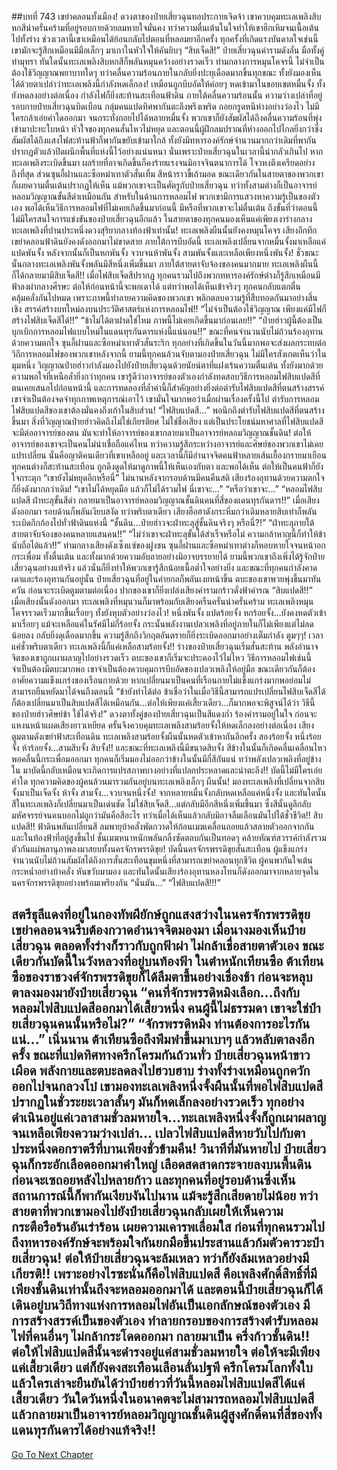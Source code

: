 ##บทที่ 743 เขย่าคลอนทั้งเมือง!
ดวงตาของป๋ายเสี่ยวฉุนทอประกายเจิดจ้า เขาควบคุมทะเลเพลิงสิบหกสีน่าครั่นคร้ามที่อยู่รอบกายด้วยลมหายใจมั่นคง ทว่าความตื่นเต้นในใจทำให้เขาฮึกเหิมจนเนื้อเต้นไปทั้งร่าง ช่วงเวลานี้เขาเหมือนได้ย้อนกลับไปตอนที่หลอมยาอีกครั้ง ทุกครั้งที่เกิดแรงบันดาลใจเช่นนี้ เขามักจะรู้สึกเหมือนมีมือเล็กๆ มาเกาในหัวใจให้คันยิบๆ
“สิบเจ็ดสี!” ป๋ายเสี่ยวฉุนคำรามดังลั่น มือทั้งคู่ทำมุทรา ทันใดนั้นทะเลเพลิงสิบหกสีก็พลันหมุนคว้างอย่างรวดเร็ว ท่ามกลางการหมุนโคจรนี้ ไม่จำเป็นต้องใช้วิญญาณพยาบาทใดๆ ทว่าคลื่นความร้อนภายในกลับยิ่งปะทุเดือดมากขึ้นทุกขณะ
ทั้งยังมองเห็นได้ด้วยตาเปล่าว่าทะเลเพลิงนี้กำลังหดเล็กลง!
เหมือนถูกบีบอัดให้ค่อยๆ หดเข้ามาในขอบเขตหมื่นจั้ง ทั้งยังหดลงอย่างต่อเนื่อง กำลังไฟก็ยิ่งสะท้านสะเทือนฟ้าดิน ภายใต้คลื่นความร้อนนั้น ความว่างเปล่าที่อยู่รอบกายป๋ายเสี่ยวฉุนบิดเบือน กลุ่มคนแปดทิศพากันตะลึงพรึงเพริด ถอยกรูดหนีห่างอย่างว่องไว ไม่มีใครกล้าเอ่ยคำใดออกมา
จนกระทั่งถอยไปได้หลายหมื่นจั้ง พวกเขาก็ยังสัมผัสได้ถึงคลื่นความร้อนที่พุ่งเข้ามาปะทะใบหน้า หัวใจของทุกคนสั่นไหวไม่หยุด และตอนนี้ผู้ฝึกลมปราณที่ห่างออกไปไกลยิ่งกว่าซึ่งสัมผัสได้ถึงแสงไฟสะท้านฟ้าก็พากันขยับเข้ามาใกล้ ทั้งยังมีทหารองค์รักษ์จำนวนมากกว่าเดิมที่พากันปรากฏตัวแล้วปิดผนึกพื้นที่แห่งนี้ไว้อย่างแน่นหนา
นั่นเพราะป๋ายเสี่ยวฉุนในเวลานี้น่ากลัวเกินไป หากทะเลเพลิงระเบิดขึ้นมา ผลร้ายที่อาจเกิดขึ้นก็คงร้ายแรงจนมิอาจจินตนาการได้
โจวหงตึงเครียดอย่างถึงที่สุด ส่วนซุนอี้ฝานและซือหม่าเทาตัวสั่นเทิ้ม สีหน้าราวขี้เถ้ามอด ขณะเดียวกันในสายตาของพวกเขาก็เผยความตื่นเต้นปรากฏให้เห็น แม้พวกเขาจะเป็นศัตรูกับป๋ายเสี่ยวฉุน ทว่าทั้งสามต่างก็เป็นอาจารย์หลอมวิญญาณขั้นสีดำเหมือนกัน สำหรับในด้านการหลอมไฟ พวกเขามีการแสวงหาความรู้เป็นของตัวเอง พอได้เห็นวิธีการหลอมไฟที่ไม่เคยเกิดขึ้นมาก่อนนี้ มีหรือที่พวกเขาจะไม่ตื่นเต้น
ถึงขั้นที่ว่าตอนนี้ไม่มีใครสนใจการแข่งขันของป๋ายเสี่ยวฉุนอีกแล้ว ในสายตาของทุกคนมองเห็นแค่เพียงเงาร่างกลางทะเลเพลิงที่ปานประหนึ่งดวงสุริยากลางท้องฟ้าเท่านั้น!
ทะเลเพลิงผืนนั้นยังคงหมุนโคจร เสียงอึกทึกเขย่าคลอนฟ้าดินยังคงดังออกมาไม่ขาดสาย ภายใต้การบีบอัดนี้ ทะเลเพลิงเปลี่ยนจากหมื่นจั้งมาเหลือแค่แปดพันจั้ง หลังจากนั้นก็เป็นหกพันจั้ง จวบจนห้าพันจั้ง สามพันจั้งและเหลือเพียงหนึ่งพันจั้ง!
ชั่วขณะนั้นกลางทะเลเพลิงพันจั้งพลันมีสีหนึ่งเพิ่มขึ้นมา ภายใต้สายตาจับจ้องของคนมากมาย ทะเลเพลิงผืนนี้ก็ได้กลายมามีสิบเจ็ดสี!!
เมื่อไฟสิบเจ็ดสีปรากฏ ทุกคนรวมไปถึงพวกทหารองค์รักษ์ต่างก็รู้สึกเหมือนมีฟ้าลงผ่ากลางศีรษะ ต่อให้ก่อนหน้านี้จะพอเดาได้ แต่ทว่าพอได้เห็นเข้าจริงๆ ทุกคนกลับแตกตื่นคลุ้มคลั่งกันไปหมด
เพราะภาพนี้ทำลายความคิดของพวกเขา พลิกตลบความรู้ที่สืบทอดกันมาอย่างสิ้นเชิง สรรค์สร้างบทใหม่ลงบนประวัติศาสตร์แห่งการหลอมไฟ!!
“ไม่จำเป็นต้องใช้วิญญาณ เพียงแค่มีไฟก็สร้างไฟสิบเจ็ดสีได้!!”
“ข้าไม่ได้ตาฝาดใช่ไหม ภาพนี้ไม่เคยเกิดขึ้นมาก่อนเลย!!”
“ป๋ายฮ่าวผู้นี้ต้องเป็นบุกเบิกการหลอมไฟแบบใหม่ในแดนทุรกันดารแห่งนี้แน่นอน!!” ขณะที่คนจำนวนนับไม่ถ้วนร้องอุทานด้วยความตกใจ ซุนอี้ฝานและซือหม่าเทาตัวสั่นระริก ทุกอย่างที่เกิดขึ้นในวันนี้มากพอจะส่งผลกระทบต่อวิถีการหลอมไฟของพวกเขาหลังจากนี้
ยามนี้ทุกคนล้วนจับตามองป๋ายเสี่ยวฉุน ไม่มีใครสังเกตเห็นว่าในมุมหนึ่ง วิญญาณป๋ายฮ่าวกำลังมองไปยังป๋ายเสี่ยวฉุนด้วยนัยน์ตาที่แฝงเร้นความตื่นเต้น ทั้งยังมากด้วยความพอใจที่เหนือล้ำยิ่งกว่าทุกคน เขารู้ดีว่าอาจารย์ของตัวเองกำลังทดสอบวิธีการหลอมไฟสิบแปดสีที่ตนเคยเสนอไปก่อนหน้านี้
และการทดลองที่ล้ำค่านี้ก็สำคัญอย่างยิ่งต่อตำรับไฟสิบแปดสีที่ตนสร้างสรรค์ เขาจำเป็นต้องจดจำทุกภาพเหตุการณ์เอาไว้ เขามั่นใจมากพอว่าเมื่อผ่านเรื่องครั้งนี้ไป ตำรับการหลอมไฟสิบแปดสีของเขาต้องมั่นคงถึงเก้าในสิบส่วน!
“ไฟสิบแปดสี...” พอนึกถึงตำรับไฟสิบแปดสีที่ตนสร้างขึ้นมา สิ่งที่วิญญาณป๋ายฮ่าวคิดถึงไม่ใช่เกียรติยศ ไม่ใช่ชื่อเสียง แต่เป็นประโยชน์มหาศาลที่ไฟสิบแปดสีจะมีต่ออาจารย์ของตน มันจะทำให้อาจารย์ของเขากลายมาเป็นอาจารย์หลอมวิญญาณชั้นดิน!
ต่อให้อาจารย์ของเขาจะเป็นคนไม่น่าเชื่อถือแค่ไหน ทว่าความรู้สึกระหว่างอาจารย์และศิษย์ของพวกเขาไม่เคยแปรเปลี่ยน นั่นคือญาติคนเดียวที่เขาเหลืออยู่
และเวลานี้ก็มีอำนาจจิตคนฟ้าหลายเส้นเยื้องกรายมาเยือน ทุกคนต่างก็สะท้านสะเทือน ถูกดึงดูดให้มาดูภาพนี้ให้เห็นเองกับตา และพอได้เห็น ต่อให้เป็นคนฟ้าก็ยังใจกระตุก
“เขายังไม่หยุดอีกหรือนี่” ไม่นานหลังจากรอบด้านมีคนคืนสติ เสียงร้องอุทานด้วยความตกใจก็ยิ่งดังมากกว่าเดิม!
“เขาไม่ได้หยุดมือ แล้วก็ไม่ได้รวมไฟ นี่เขาจะ...”
“หรือว่าเขาจะ...”
“หลอมไฟสิบแปดสี ฝ่าทะลุขั้นสีดำ กลายมาเป็นอาจารย์หลอมวิญญาณชั้นดินคนที่สี่ของแดนทุรกันดาร!!” เมื่อเสียงดังออกมา รอบด้านก็พลันเงียบสงัด ทว่าพริบตาเดียว เสียงฮือฮาดังกระหึ่มกว่าเดิมหลายสิบเท่าก็พลันระเบิดกึกก้องไปทั่วฟ้าดินแห่งนี้
“ชั้นดิน...ป๋ายฮ่าวจะฝ่าทะลุสู่ชั้นดินจริงๆ หรือนี่?!”
“ฝ่าทะลุภายใต้สายตาจับจ้องของคนหลายแสนคน!!”
“ไม่ว่าเขาจะฝ่าทะลุขั้นได้สำเร็จหรือไม่ ความกล้าหาญนี้ก็ทำให้ข้านับถือได้แล้ว!!” ท่ามกลางเสียงดังเซ็งแซ่ของฝูงชน ซุนอี้ฝานและซือหม่าเทาต่างก็หอบหายใจจนหน้าอกกระเพื่อม ทั้งตื่นเต้น และทั้งมากด้วยความอับอายอย่างมิอาจบรรยายได้ ยามนี้พวกเขาถึงเพิ่งได้รู้จักป๋ายเสี่ยวฉุนอย่างแท้จริง แล้วนั่นก็ยิ่งทำให้พวกเขารู้สึกน้อยเนื้อต่ำใจอย่างยิ่ง
และขณะที่ทุกคนกำลังคาดเดาและร้องอุทานกันอยู่นั้น ป๋ายเสี่ยวฉุนที่อยู่ในค่ายกลก็พลันเงยหน้าขึ้น ตบะของเขาพวยพุ่งขึ้นมาทันควัน ก่อนจะระเบิดตูมตามต่อเนื่อง ปากของเขาก็ยิ่งเปล่งเสียงคำรามกร้าวดั่งฟ้าคำรณ
“สิบแปดสี!!” เมื่อเสียงนั้นดังออกมา ทะเลเพลิงที่หมุนวนก็มาพร้อมกับเสียงครืนครั่นน่าครั่นคร้าม ทะเลเพลิงหมุนโคจรรวดเร็วมากขึ้นเรื่อยๆ ทั้งยังหุบตัวอย่างว่องไว!
หนึ่งพันจั้ง แปดร้อยจั้ง หกร้อยจั้ง...ยังคงหดตัวเข้ามาเรื่อยๆ แม้จะเหลือแค่ในรัศมีไม่กี่ร้อยจั้ง กระนั้นพลังงานเปลวเพลิงที่อยู่ภายในก็ไม่เพียงแต่ไม่ลดน้อยลง กลับยิ่งดุเดือดมากขึ้น ความรู้สึกถึงวิกฤตอันตรายก็ยิ่งระเบิดออกมาอย่างเต็มกำลัง
ตูมๆๆ!
เวลาแค่ชั่วพริบตาเดียว ทะเลเพลิงนี้ก็แค่เหลือสามร้อยจั้ง!!
ร่างของป๋ายเสี่ยวฉุนเริ่มสั่นสะท้าน พลังอำนาจจิตของเขาถูกเผาผลาญไปอย่างรวดเร็ว ตบะของเขาก็เริ่มจะประคองไว้ไม่ไหว วิธีการหลอมไฟเช่นนี้จำเป็นต้องมีตบะมากพอ เขาจำเป็นต้องควบคุมการบีบอัดของเปลวเพลิงให้อยู่มือ ขณะเดียวกันก็ต้องอาศัยความแข็งแกร่งของเรือนกายด้วย หากเปลี่ยนมาเป็นคนที่เรือนกายไม่แข็งแกร่งมากพอย่อมไม่สามารถยืนหยัดมาได้จนถึงตอนนี้
“ข้ายังทำได้ต่อ ข้าเชื่อว่าในเมื่อวิธีนี้สามารถแปรเปลี่ยนไฟสิบเจ็ดสีได้ ก็ต้องเปลี่ยนมาเป็นสิบแปดสีได้เหมือนกัน...ต่อให้เพียงแค่เสี้ยวเดียว...ก็มากพอจะพิสูจน์ได้ว่า วิธีนี้ของป๋ายฮ่าวศิษย์ข้า ใช้ได้จริง!” ดวงตาทั้งคู่ของป๋ายเสี่ยวฉุนเป็นสีแดงก่ำ ร้องคำรามอยู่ในใจ ก่อนจะแหงนหน้าแผดเสียงยาวเหยียด ครั้นจึงควบคุมทะเลเพลิงสามร้อยจั้งให้หดเล็กลงอย่างต่อเนื่อง
เสียงตูมตามดังเขย่าฟ้าสะเทือนดิน ทะเลเพลิงสามร้อยจั้งผืนนั้นหดตัวเข้าหากันอีกครั้ง สองร้อยจั้ง หนึ่งร้อยจั้ง ห้าร้อยจั้ง...สามสิบจั้ง สิบจั้ง!!
และขณะที่ทะเลเพลิงนี้มีขนาดสิบจั้ง สีข้างในนั้นก็เกิดคลื่นเคลื่อนไหว พอคลื่นนี้กระเพื่อมออกมา ทุกคนก็เริ่มมองไม่ออกว่าข้างในนั้นมีกี่สีกันแน่ ทว่าพลังเปลวเพลิงที่อยู่ข้างใน มาบัดนี้กลับเหมือนจะเกิดการแปรสภาพบางอย่างที่แปลกประหลาดและน่าตะลึง!!
บัดนี้ไม่มีใครเอ่ยคำใด ทุกความคิดของผู้คนล้วนมารวมกันอยู่บนทะเลเพลิงเล็กๆ ผืนนั้น!
มองทะเลเพลิงที่เปลี่ยนจากสิบจั้งมาเป็นเจ็ดจั้ง ห้าจั้ง สามจั้ง...จวบจนหนึ่งจั้ง!
จากหลายหมื่นจั้งกลับหดเหลือแค่หนึ่งจั้ง และทันใดนั้นสีในทะเลเพลิงก็เปลี่ยนมาเป็นเด่นชัด ไม่ใช่สิบเจ็ดสี...แต่กลับมีอีกสีหนึ่งเพิ่มขึ้นมา ซึ่งสีนั้นดูลึกลับมหัศจรรย์จนคนบอกไม่ถูกว่ามันคือสีอะไร ทว่าเมื่อได้เห็นแล้วกลับมิอาจลืมเลือนมันไปได้ชั่วชีวิต!!
สิบแปดสี!!
ฟ้าดินพลันเปลี่ยนสี ลมพายุบ้าคลั่งพัดกวาดให้ก้อนเมฆเคลื่อนถอยแล้วสลายตัวออกจากกัน และในท้องฟ้าที่อยู่สูงขึ้นไป ชั้นเมฆหนาหนักพลันกลิ้งซัดตลบกันเป็นทอดๆ คล้ายทัณฑ์สวรรค์กำลังรวมตัวกันแผ่พลานุภาพลงมาสยบทั้งนครจักรพรรดิขุย!
บัดนี้นครจักรพรรดิขุยสั่นสะเทือน ผู้แข็งแกร่งจำนวนนับไม่ถ้วนสัมผัสได้ถึงการสั่นสะเทือนขุมหนึ่งที่สามารถเขย่าคลอนทุกชีวิต ผู้คนพากันใจเต้นกระหน่ำอย่างบ้าคลั่ง หันขวับมามอง และทันใดนั้นเสียงร้องอุทานหลงโทนก็ดังออกมาจากหลายจุดในนครจักรพรรดิขุยอย่างพร้อมเพรียงกัน
“นั่นมัน...”
“ไฟสิบแปดสี!!!”

สตรีธุลีแดงที่อยู่ในกองทัพผียักษ์ถูกแสงสว่างในนครจักรพรรดิขุยเขย่าคลอนจนรีบต้องกวาดอำนาจจิตมองมา เมื่อนางมองเห็นป๋ายเสี่ยวฉุน ตลอดทั้งร่างก็ราวกับถูกฟ้าผ่า ไม่กล้าเชื่อสายตาตัวเอง
ขณะเดียวกันบัดนี้ในวังหลวงที่อยู่บนท้องฟ้า ในตำหนักเทียนซือ ต้าเทียนซือของราชวงศ์จักรพรรดิขุยก็ได้ลืมตาขึ้นอย่างเชื่องช้า ก่อนจะหลุบตาลงมองมายังป๋ายเสี่ยวฉุน
“คนที่จักรพรรดิหมิงเลือก...ถึงกับหลอมไฟสิบแปดสีออกมาได้เสี้ยวหนึ่ง คนผู้นี้ไม่ธรรมดา เขาจะใช่ป๋ายเสี่ยวฉุนคนนั้นหรือไม่?”
“จักรพรรดิหมิง ท่านต้องการอะไรกันแน่...” เนิ่นนาน ต้าเทียนซือถึงพึมพำขึ้นมาเบาๆ แล้วหลับตาลงอีกครั้ง
ขณะที่แปดทิศทางครึกโครมกันถ้วนทั่ว ป๋ายเสี่ยวฉุนหน้าขาวเผือด พลังกายและตบะลดลงไปฮวบฮาบ ร่างทั้งร่างเหมือนถูกควักออกไปจนกลวงโบ๋ เขามองทะเลเพลิงหนึ่งจั้งผืนนั้นที่พอไฟสิบแปดสีปรากฏในชั่วระยะเวลาสั้นๆ มันก็หดเล็กลงอย่างรวดเร็ว ทุกอย่างดำเนินอยู่แค่เวลาสามชั่วลมหายใจ...ทะเลเพลิงหนึ่งจั้งก็ถูกเผาผลาญจนเหลือเพียงความว่างเปล่า...
เปลวไฟสิบแปดสีหายวับไปกับตาประหนึ่งดอกราตรีที่บานเพียงชั่วข้ามคืน!
วินาทีที่มันหายไป ป๋ายเสี่ยวฉุนก็กระอักเลือดออกมาคำใหญ่ เลือดสดสาดกระจายลงบนพื้นดิน ก่อนจะเซถอยหลังไปหลายก้าว และทุกคนที่อยู่รอบด้านซึ่งเห็นสถานการณ์นี้ก็พากันเงียบงันไปนาน แม้จะรู้สึกเสียดายไม่น้อย ทว่าสายตาที่พวกเขามองไปยังป๋ายเสี่ยวฉุนกลับเผยให้เห็นความกระตือรือร้นอันเร่าร้อน เผยความเคารพเลื่อมใส ก่อนที่ทุกคนรวมไปถึงทหารองค์รักษ์จะพร้อมใจกันยกมือขึ้นประสานแล้วก้มตัวคารวะป๋ายเสี่ยวฉุน!
ต่อให้ป๋ายเสี่ยวฉุนจะล้มเหลว ทว่าก็ยังล้มเหลวอย่างมีเกียรติ!!
เพราะอย่างไรซะนั่นก็คือไฟสิบแปดสี คือเพลิงศักดิ์สิทธิ์ที่มีเพียงชั้นดินเท่านั้นถึงจะหลอมออกมาได้ และตอนนี้ป๋ายเสี่ยวฉุนก็ได้เดินอยู่บนวิถีทางแห่งการหลอมไฟอันเป็นเอกลักษณ์ของตัวเอง มีการสร้างสรรค์เป็นของตัวเอง ทำลายกรอบของการสร้างตำรับหลอมไฟที่คนอื่นๆ ไม่กล้ากระโดดออกมา
กลายมาเป็น ครึ่งก้าวชั้นดิน!!
ต่อให้ไฟสิบแปดสีนั้นจะดำรงอยู่แค่สามชั่วลมหายใจ ต่อให้จะมีเพียงแค่เสี้ยวเดียว แต่ก็ยังคงสะเทือนเลือนลั่นปฐพี ครึกโครมโลกทั้งใบ แล้วใครเล่าจะยืนยันได้ว่าป๋ายฮ่าวที่วันนี้หลอมไฟสิบแปดสีได้แค่เสี้ยวเดียว วันใดวันหนึ่งในอนาคตจะไม่สามารถหลอมไฟสิบแปดสีแล้วกลายมาเป็นอาจารย์หลอมวิญญาณชั้นดินผู้สูงศักดิ์คนที่สี่ของทั้งแดนทุรกันดารได้อย่างแท้จริง!!
------


[Go To Next Chapter]( ./181.md)
